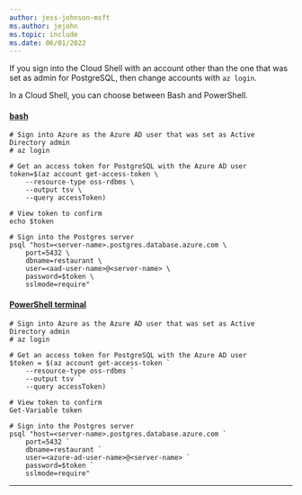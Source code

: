 ```yaml
---
author: jess-johnson-msft
ms.author: jejohn
ms.topic: include
ms.date: 06/01/2022
---
```


If you sign into the Cloud Shell with an account other than the one that was set as admin for PostgreSQL, then change accounts with `az login`.

In a Cloud Shell, you can choose between Bash and PowerShell. 

#### [bash](#tab/terminal-bash)

```azurecli
# Sign into Azure as the Azure AD user that was set as Active Directory admin
# az login

# Get an access token for PostgreSQL with the Azure AD user
token=$(az account get-access-token \
    --resource-type oss-rdbms \
    --output tsv \
    --query accessToken)

# View token to confirm
echo $token 

# Sign into the Postgres server
psql "host=<server-name>.postgres.database.azure.com \
    port=5432 \
    dbname=restaurant \
    user=<aad-user-name>@<server-name> \
    password=$token \
    sslmode=require"
```

#### [PowerShell terminal](#tab/terminal-powershell)

```azurecli
# Sign into Azure as the Azure AD user that was set as Active Directory admin
# az login

# Get an access token for PostgreSQL with the Azure AD user
$token = $(az account get-access-token `
    --resource-type oss-rdbms `
    --output tsv `
    --query accessToken)

# View token to confirm
Get-Variable token

# Sign into the Postgres server
psql "host=<server-name>.postgres.database.azure.com `
    port=5432 `
    dbname=restaurant `
    user=<azure-ad-user-name>@<server-name> `
    password=$token `
    sslmode=require"
```

---
